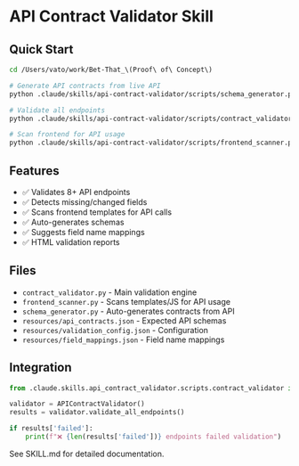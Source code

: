 # API Contract Validator Skill

## Quick Start

```bash
cd /Users/vato/work/Bet-That_\(Proof\ of\ Concept\)

# Generate API contracts from live API
python .claude/skills/api-contract-validator/scripts/schema_generator.py

# Validate all endpoints
python .claude/skills/api-contract-validator/scripts/contract_validator.py

# Scan frontend for API usage
python .claude/skills/api-contract-validator/scripts/frontend_scanner.py
```

## Features

- ✅ Validates 8+ API endpoints
- ✅ Detects missing/changed fields
- ✅ Scans frontend templates for API calls
- ✅ Auto-generates schemas
- ✅ Suggests field name mappings
- ✅ HTML validation reports

## Files

- `contract_validator.py` - Main validation engine
- `frontend_scanner.py` - Scans templates/JS for API usage
- `schema_generator.py` - Auto-generates contracts from API
- `resources/api_contracts.json` - Expected API schemas
- `resources/validation_config.json` - Configuration
- `resources/field_mappings.json` - Field name mappings

## Integration

```python
from .claude.skills.api_contract_validator.scripts.contract_validator import APIContractValidator

validator = APIContractValidator()
results = validator.validate_all_endpoints()

if results['failed']:
    print(f"❌ {len(results['failed'])} endpoints failed validation")
```

See SKILL.md for detailed documentation.
